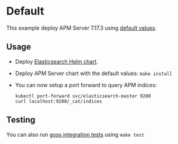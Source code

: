# Default

This example deploy APM Server 7.17.3 using [default values][].


## Usage

* Deploy [Elasticsearch Helm chart][].

* Deploy APM Server chart with the default values: `make install`

* You can now setup a port forward to query APM indices:

  ```
  kubectl port-forward svc/elasticsearch-master 9200
  curl localhost:9200/_cat/indices
  ```


## Testing

You can also run [goss integration tests][] using `make test`


[elasticsearch helm chart]: https://github.com/elastic/helm-charts/tree/7.17/elasticsearch/examples/default/
[goss integration tests]: https://github.com/elastic/helm-charts/tree/7.17/apm-server/examples/default/test/goss.yaml
[default values]: https://github.com/elastic/helm-charts/tree/7.17/apm-server/values.yaml
